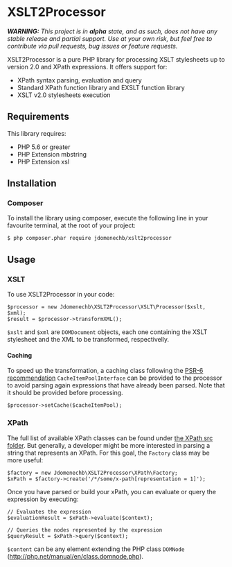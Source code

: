 XSLT2Processor
==============

***WARNING:** This project is in **alpha** state, and as such, does not have any stable release and partial support. Use at your own risk, but feel free to contribute via pull requests, bug issues or feature requests.*

XSLT2Processor is a pure PHP library for processing XSLT stylesheets up to version 2.0 and XPath expressions. It offers support for:

- XPath syntax parsing, evaluation and query
- Standard XPath function library and EXSLT function library
- XSLT v2.0 stylesheets execution

## Requirements

This library requires:
- PHP 5.6 or greater
- PHP Extension mbstring
- PHP Extension xsl 


## Installation

### Composer
To install the library using composer, execute the following line in your favourite terminal, at the root of your project:

```
$ php composer.phar require jdomenechb/xslt2processor
```

## Usage

### XSLT

To use XSLT2Processor in your code:

```
$processor = new Jdomenechb\XSLT2Processor\XSLT\Processor($xslt, $xml);
$result = $processor->transformXML();
```

`$xslt` and `$xml` are `DOMDocument` objects, each one containing the XSLT stylesheet and the XML to be transformed, respectivelly.

#### Caching
To speed up the transformation, a caching class following the [PSR-6 recommendation](http://www.php-fig.org/psr/psr-6/) `CacheItemPoolInterface` can be provided to the processor to avoid parsing again expressions that have already been parsed. Note that it should be provided before processing.

```
$processor->setCache($cacheItemPool);
```

### XPath
The full list of available XPath classes can be found under [the XPath src folder](src/XPath). But generally, a developer might be more interested in parsing a string that represents an XPath. For this goal, the `Factory` class may be more useful:
 
```
$factory = new Jdomenechb\XSLT2Processor\XPath\Factory;
$xPath = $factory->create('/*/some/x-path[representation = 1]');
```

Once you have parsed or build your xPath, you can evaluate or query the expression by executing:

```
// Evaluates the expression
$evaluationResult = $xPath->evaluate($context);

// Queries the nodes represented by the expression
$queryResult = $xPath->query($context);
```

`$content` can be any element extending the PHP class `DOMNode`  (http://php.net/manual/en/class.domnode.php).
